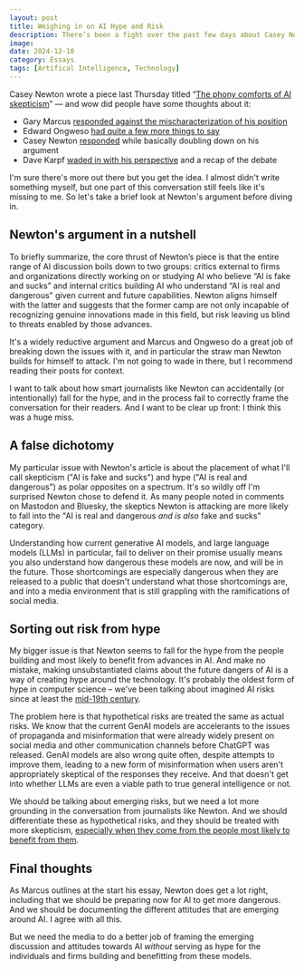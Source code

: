 ```yaml
---
layout: post
title: Weighing in on AI Hype and Risk
description: There’s been a fight over the past few days about Casey Newton's article, "The phony comforts of AI skepticism."
image:
date: 2024-12-10
category: Essays
tags: [Artifical Intelligence, Technology]
---
```


Casey Newton wrote a piece last Thursday titled “[The phony comforts of AI skepticism](https://www.platformer.news/ai-skeptics-gary-marcus-curve-conference/)” — and wow did people have some thoughts about it:

* Gary Marcus [responded against the mischaracterization of his position](https://garymarcus.substack.com/p/hard-forked-casey-newtons-distorted)
* Edward Ongweso [had quite a few more things to say](https://thetechbubble.substack.com/p/the-phony-comforts-of-useful-idiots?)
* Casey Newton [responded](https://www.platformer.news/ai-fake-and-sucks-revisited/) while basically doubling down on his argument
* Dave Karpf [waded in with his perspective](https://davekarpf.substack.com/p/weighing-in-on-casey-newtons-ai-is) and a recap of the debate

I'm sure there's more out there but you get the idea. I almost didn't write something myself, but one part of this conversation still feels like it's missing to me. So let's take a brief look at Newton's argument before diving in.

## Newton's argument in a nutshell

To briefly summarize, the core thrust of Newton’s piece is that the entire range of AI discussion boils down to two groups: critics external to firms and organizations directly working on or studying AI who believe “AI is fake and sucks” and internal critics building AI who understand “AI is real and dangerous" given current and future capabilities. 
Newton aligns himself with the latter and suggests that the former camp are not only incapable of recognizing genuine innovations made in this field, but risk leaving us blind to threats enabled by those advances.

It's a widely reductive argument and Marcus and Ongweso do a great job of breaking down the issues with it, and in particular the straw man Newton builds for himself to attack. I'm not going to wade in there, but I recommend reading their posts for context.

I want to talk about how smart journalists like Newton can accidentally (or intentionally) fall for the hype, and in the process fail to correctly frame the conversation for their readers. And I want to be clear up front: I think this was a huge miss.

## A false dichotomy

My particular issue with Newton's article is about the placement of what I'll call skepticism ("AI is fake and sucks") and hype ("AI is real and dangerous") as polar opposites on a spectrum. It's so wildly off I'm surprised Newton chose to defend it. As many people noted in comments on Mastodon and Bluesky, the skeptics Newton is attacking are more likely to fall into the "AI is real and dangerous _and is also_ fake and sucks" category.

Understanding how current generative AI models, and large language models (LLMs) in particular, fail to deliver on their promise usually means you also understand how dangerous these models are now, and will be in the future. Those shortcomings are especially dangerous when they are released to a public that doesn't understand what those shortcomings are, and into a media environment that is still grappling with the ramifications of social media.

## Sorting out risk from hype

My bigger issue is that Newton seems to fall for the hype from the people building and most likely to benefit from advances in AI. And make no mistake, making unsubstantiated claims about the future dangers of AI is a way of creating hype around the technology. It's probably the oldest form of hype in computer science – we've been talking about imagined AI risks since at least the [mid-19th century](https://en.wikipedia.org/wiki/Darwin_among_the_Machines).

The problem here is that hypothetical risks are treated the same as actual risks. We know that the current GenAI models are accelerants to the issues of propaganda and misinformation that were already widely present on social media and other communication channels before ChatGPT was released. GenAI models are also wrong quite often, despite attempts to improve them, leading to a new form of misinformation when users aren't appropriately skeptical of the responses they receive. And that doesn't get into whether LLMs are even a viable path to true general intelligence or not.

We should be talking about emerging risks, but we need a lot more grounding in the conversation from journalists like Newton. And we should differentiate these as hypothetical risks, and they should be treated with more skepticism, [especially when they come from the people most likely to benefit from them](https://ali-alkhatib.com/blog/defining-ai).

## Final thoughts

As Marcus outlines at the start his essay, Newton does get a lot right, including that we should be preparing now for AI to get more dangerous. And we should be documenting the different attitudes that are emerging around AI. I agree with all this.

But we need the media to do a better job of framing the emerging discussion and attitudes towards AI _without_ serving as hype for the individuals and firms building and benefitting from these models.